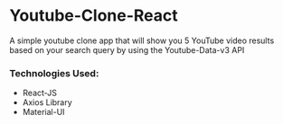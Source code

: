 # Youtube-Clone-React
A simple youtube clone app that will show you 5 YouTube video results based on your search query by using the Youtube-Data-v3 API

### Technologies Used: 
* React-JS
* Axios Library
* Material-UI 
